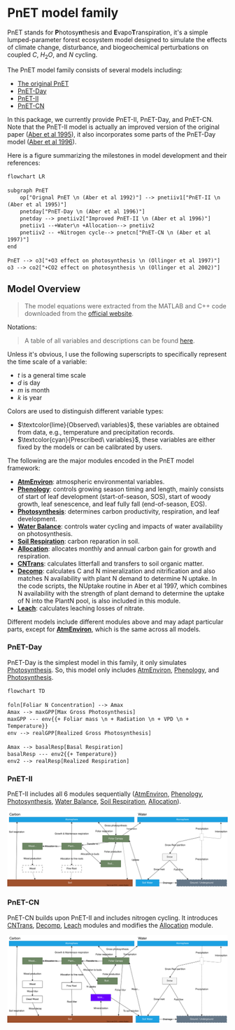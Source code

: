 # PnET model family

PnET stands for **P**hotosy**n**thesis and **E**vapo**T**ranspiration, it's a simple lumped-parameter forest ecosystem model designed to simulate the effects of climate change, disturbance, and biogeochemical perturbations on coupled $C$, $H_2O$, and $N$ cycling.

The PnET model family consists of several models including:

- [The original PnET](https://doi.org/10.1007/BF00317837)
- [PnET-Day](http://www.jstor.org/stable/4221255)
- [PnET-II](http://www.int-res.com/abstracts/cr/v05/n3/p207-222)
- [PnET-CN](https://linkinghub.elsevier.com/retrieve/pii/S0304380097019534)

In this package, we currently provide PnET-II, PnET-Day, and PnET-CN. Note that the PnET-II model is actually an improved version of the original paper ([Aber et al 1995](https://doi.org/10.1007/BF00317837)), it also incorporates some parts of the PnET-Day model ([Aber et al 1996](http://www.jstor.org/stable/4221255)).

Here is a figure summarizing the milestones in model development and their references:

```mermaid
flowchart LR

subgraph PnET
    op["Orignal PnET \n (Aber et al 1992)"] --> pnetiiv1["PnET-II \n (Aber et al 1995)"]
    pnetday["PnET-Day \n (Aber et al 1996)"]
    pnetday --> pnetiiv2["Improved PnET-II \n (Aber et al 1996)"]
    pnetiiv1 --+Water\n +Allocation--> pnetiiv2
    pnetiiv2 -- +Nitrogen cycle--> pnetcn["PnET-CN \n (Aber et al 1997)"]
end

PnET --> o3["+O3 effect on photosynthesis \n (Ollinger et al 1997)"]
o3 --> co2["+CO2 effect on photosynthesis \n (Ollinger et al 2002)"]
```

## Model Overview

> The model equations were extracted from the MATLAB and C++ code downloaded from the [official website](https://www.pnet.sr.unh.edu/).

Notations:

> A table of all variables and descriptions can be found [here](/doc/paramters_table.md).

Unless it's obvious, I use the following superscripts to specifically represent the time scale of a variable:

- $t$ is a general time scale
- $d$ is day
- $m$ is month
- $k$ is year

Colors are used to distinguish different variable types:

- $\textcolor{lime}{Observed\ variables}$, these variables are obtained from data, e.g., temperature and precipitation records.
- $\textcolor{cyan}{Prescribed\ variables}$, these variables are either fixed by the models or can be calibrated by users.

The following are the major modules encoded in the PnET model framework:

- **[AtmEnviron](/doc/atm_environ.md)**: atmospheric environmental variables.
- **[Phenology](/doc/phenology.md)**: controls growing season timing and length, mainly consists of start of leaf development (start-of-season, SOS), start of woody growth, leaf senescence, and leaf fully fall (end-of-season, EOS).
- **[Photosynthesis](/doc/photosynthesis.md)**: determines carbon productivity, respiration, and leaf development.
- **[Water Balance](/doc/water_balance.md)**: controls water cycling and impacts of water availability on photosynthesis.
- **[Soil Respiration](/doc/soil_respiration.md)**: carbon reparation in soil.
- **[Allocation](/doc/allocation.md)**: allocates monthly and annual carbon gain for growth and respiration.
- **[CNTrans](/doc/cntrans.md)**: calculates litterfall and transfers to soil organic matter.
- **[Decomp](/doc/decomp.md)**: calculates C and N mineralization and nitrification and also matches N availability with plant N demand to determine N uptake. In the code scripts, the NUptake routine in Aber et al 1997, which combines N availability with the strength of plant demand to determine the uptake of N into the PlantN pool, is also included in this module.
- **[Leach](/doc/leach.md)**: calculates leaching losses of nitrate.

Different models include different modules above and may adapt particular parts, except for **[AtmEnviron](/doc/atm_environ.md)**, which is the same across all models.

### PnET-Day

PnET-Day is the simplest model in this family, it only simulates [Photosynthesis](/doc/photosynthesis.md). So, this model only includes [AtmEnviron](/doc/atm_environ.md), [Phenology](/doc/phenology.md), and [Photosynthesis](/doc/photosynthesis.md).

```mermaid
flowchart TD

foln[Foliar N Concentration] --> Amax
Amax --> maxGPP[Max Gross Photosynthesis]
maxGPP --- env{{+ Foliar mass \n + Radiation \n + VPD \n + Temperature}}
env --> realGPP[Realized Gross Photosynthesis]

Amax --> basalResp[Basal Respiration]
basalResp --- env2{{+ Temperature}}
env2 --> realResp[Realized Respiration]
```

### PnET-II

PnET-II includes all 6 modules sequentially ([AtmEnviron](/doc/atm_environ.md), [Phenology](/doc/phenology.md), [Photosynthesis](/doc/photosynthesis.md), [Water Balance](/doc/water_balance.md), [Soil Respiration](/doc/soil_respiration.md), [Allocation](/doc/allocation.md)). 

![pnet-ii-model](/doc/pnet-ii_diagram.svg)


### PnET-CN

PnET-CN builds upon PnET-II and includes nitrogen cycling. It introduces [CNTrans](/doc/cntrans.md), [Decomp](/doc/decomp.md), [Leach](/doc/leach.md) modules and modifies the [Allocation](/doc/allocation.md) module.

![pnet-cn-model](/doc/pnet-cn_diagram.svg)